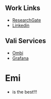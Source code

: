 
## Work Links
- [ResearchGate](https://www.researchgate.net/profile/David_Roberts67)
- [Linkedin](https://www.linkedin.com/in/david-roberts-3ab88783/)

## Vali Services
- [Ombi](https://ombi.dave8927.com)
- [Grafana](https://grafana.dave8927.com)

# Emi
- is the best!!!